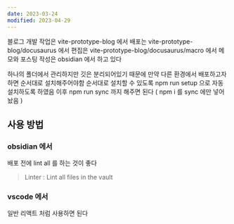 ```yaml
---
date: 2023-03-24
modified: 2023-04-29
---
```


블로그 개발 작업은 vite-prototype-blog 에서
배포는 vite-prototype-blog/docusaurus 에서
편집은 vite-prototype-blog/docusaurus/macro 에서
메모와 포스팅 작성은 obsidian 에서 하고 있다

하나의 폴더에서 관리하지만 깃은 분리되어있기 때문에 만약 다른 환경에서 배포하고자 하면
순서대로 설치해주어야함
순서대로 설치할 수 있도록 npm run setup 으로 자동설치하도록 하였음
이후 npm run sync 까지 해주면 된다 ( npm i 를 sync 에만 넣어놨음 )

## 사용 방법

### obsidian 에서

배포 전에 lint all 를 하는 것이 좋다

> Linter : Lint all files in the vault

### vscode 에서

일반 리액트 처럼 사용하면 된다
